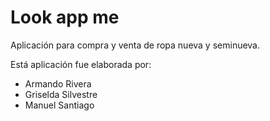 # Look app me

Aplicación para compra y venta de ropa nueva y seminueva.

Está aplicación fue elaborada por:

- Armando Rivera
- Griselda Silvestre
- Manuel Santiago